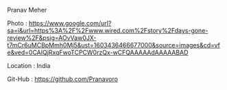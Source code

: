 Pranav Meher

Photo : https://www.google.com/url?sa=i&url=https%3A%2F%2Fwww.wired.com%2Fstory%2Fdays-gone-review%2F&psig=AOvVaw0JX-t7mCr6uMCBpMmh0Mj5&ust=1603436466677000&source=images&cd=vfe&ved=0CAIQjRxqFwoTCPCW0rzQx-wCFQAAAAAdAAAAABAD

Location : India

Git-Hub : https://github.com/Pranavoro
